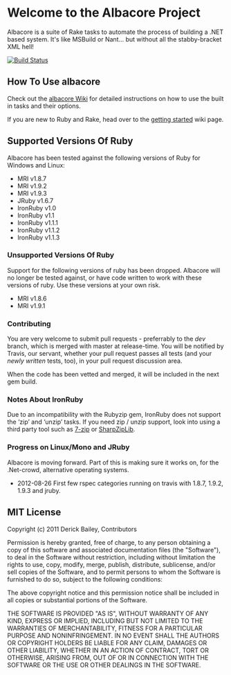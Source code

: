 # Welcome to the Albacore Project

Albacore is a suite of Rake tasks to automate the process of building a .NET based system. It's like MSBuild or Nant... but without all the stabby-bracket XML hell!

[![Build Status](https://secure.travis-ci.org/Albacore/albacore.png?branch=dev)](http://travis-ci.org/Albacore/albacore)

## How To Use albacore

Check out the [albacore Wiki](https://github.com/Albacore/albacore/wiki) for detailed instructions on how to use the built in tasks and their options. 

If you are new to Ruby and Rake, head over to the [getting started](https://github.com/Albacore/albacore/wiki/Getting-Started) wiki page.

## Supported Versions Of Ruby

Albacore has been tested against the following versions of Ruby for Windows and Linux:

* MRI v1.8.7
* MRI v1.9.2
* MRI v1.9.3
* JRuby v1.6.7
* IronRuby v1.0
* IronRuby v1.1
* IronRuby v1.1.1
* IronRuby v1.1.2
* IronRuby v1.1.3

### Unsupported Versions Of Ruby

Support for the following versions of ruby has been dropped. Albacore will no longer be tested against, or have code written to work with these versions of ruby. Use these versions at your own risk.

* MRI v1.8.6
* MRI v1.9.1

### Contributing

You are very welcome to submit pull requests - preferrably to the *dev* branch, which is merged with master at release-time. You will be notified by Travis, our servant, whether your pull request passes all tests (and your *newly written* tests, too), in your pull request discussion area.

When the code has been vetted and merged, it will be included in the next gem build.

### Notes About IronRuby

Due to an incompatibility with the Rubyzip gem, IronRuby does not support the ‘zip’ and ‘unzip’ tasks. If you need zip / unzip support, look into using a third party tool such as [7-zip](http://7-zip.org) or [SharpZipLib](http://sharpdevelop.net/OpenSource/SharpZipLib/).

### Progress on Linux/Mono and JRuby

Albacore is moving forward. Part of this is making sure it works on, for the .Net-crowd,
alternative operating systems. 

 * 2012-08-26 First few rspec categories running on travis with 1.8.7, 1.9.2, 1.9.3 and jruby.

## MIT License

Copyright (c) 2011 Derick Bailey, Contributors

Permission is hereby granted, free of charge, to any person obtaining a copy
of this software and associated documentation files (the "Software"), to deal
in the Software without restriction, including without limitation the rights
to use, copy, modify, merge, publish, distribute, sublicense, and/or sell
copies of the Software, and to permit persons to whom the Software is
furnished to do so, subject to the following conditions:

The above copyright notice and this permission notice shall be included in
all copies or substantial portions of the Software.

THE SOFTWARE IS PROVIDED "AS IS", WITHOUT WARRANTY OF ANY KIND, EXPRESS OR
IMPLIED, INCLUDING BUT NOT LIMITED TO THE WARRANTIES OF MERCHANTABILITY,
FITNESS FOR A PARTICULAR PURPOSE AND NONINFRINGEMENT. IN NO EVENT SHALL THE
AUTHORS OR COPYRIGHT HOLDERS BE LIABLE FOR ANY CLAIM, DAMAGES OR OTHER
LIABILITY, WHETHER IN AN ACTION OF CONTRACT, TORT OR OTHERWISE, ARISING FROM,
OUT OF OR IN CONNECTION WITH THE SOFTWARE OR THE USE OR OTHER DEALINGS IN
THE SOFTWARE.
